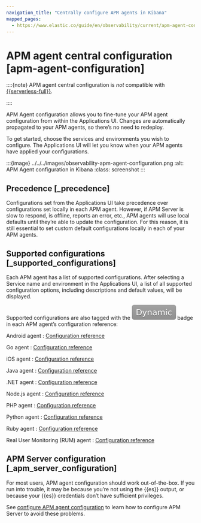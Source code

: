 ```yaml
---
navigation_title: "Centrally configure APM agents in Kibana"
mapped_pages:
  - https://www.elastic.co/guide/en/observability/current/apm-agent-configuration.html
---
```




# APM agent central configuration [apm-agent-configuration]


::::{note}
APM agent central configuration is *not* compatible with [{{serverless-full}}](https://docs.elastic.co/serverless).

::::


APM Agent configuration allows you to fine-tune your APM agent configuration from within the Applications UI. Changes are automatically propagated to your APM agents, so there’s no need to redeploy.

To get started, choose the services and environments you wish to configure. The Applications UI will let you know when your APM agents have applied your configurations.

:::{image} ../../../images/observability-apm-agent-configuration.png
:alt: APM Agent configuration in Kibana
:class: screenshot
:::


## Precedence [_precedence]

Configurations set from the Applications UI take precedence over configurations set locally in each APM agent. However, if APM Server is slow to respond, is offline, reports an error, etc., APM agents will use local defaults until they’re able to update the configuration. For this reason, it is still essential to set custom default configurations locally in each of your APM agents.


## Supported configurations [_supported_configurations]

Each APM agent has a list of supported configurations. After selecting a Service name and environment in the Applications UI, a list of all supported configuration options, including descriptions and default values, will be displayed.

Supported configurations are also tagged with the ![dynamic config](../../../images/observability-dynamic-config.svg "") badge in each APM agent’s configuration reference:

Android agent
:   [Configuration reference](https://www.elastic.co/guide/en/apm/agent/android/current/configuration.html)

Go agent
:   [Configuration reference](https://www.elastic.co/guide/en/apm/agent/go/current/configuration.html)

iOS agent
:   [Configuration reference](https://www.elastic.co/guide/en/apm/agent/swift/current/configuration.html)

Java agent
:   [Configuration reference](https://www.elastic.co/guide/en/apm/agent/java/current/configuration.html)

.NET agent
:   [Configuration reference](https://www.elastic.co/guide/en/apm/agent/dotnet/current/configuration.html)

Node.js agent
:   [Configuration reference](https://www.elastic.co/guide/en/apm/agent/nodejs/current/configuration.html)

PHP agent
:   [Configuration reference](https://www.elastic.co/guide/en/apm/agent/php/current/configuration.html)

Python agent
:   [Configuration reference](https://www.elastic.co/guide/en/apm/agent/python/current/configuration.html)

Ruby agent
:   [Configuration reference](https://www.elastic.co/guide/en/apm/agent/ruby/current/configuration.html)

Real User Monitoring (RUM) agent
:   [Configuration reference](https://www.elastic.co/guide/en/apm/agent/rum-js/current/configuration.html)


## APM Server configuration [_apm_server_configuration]

For most users, APM agent configuration should work out-of-the-box. If you run into trouble, it may be because you’re not using the {{es}} output, or because your {{es}} credentials don’t have sufficient privileges.

See [configure APM agent configuration](https://www.elastic.co/guide/en/apm/guide/current/configure-agent-config.html) to learn how to configure APM Server to avoid these problems.

